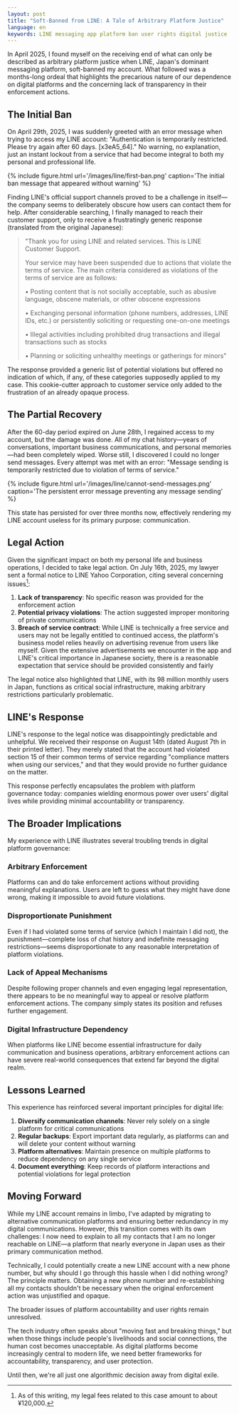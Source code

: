 ```yaml
---
layout: post
title: "Soft-Banned from LINE: A Tale of Arbitrary Platform Justice"
language: en
keywords: LINE messaging app platform ban user rights digital justice
---
```


<style>
img {
    max-height: 600px;
    object-fit: contain;
}
</style>

In April 2025, I found myself on the receiving end of what can only be described as arbitrary platform justice when LINE, Japan's dominant messaging platform, soft-banned my account. What followed was a months-long ordeal that highlights the precarious nature of our dependence on digital platforms and the concerning lack of transparency in their enforcement actions.

## The Initial Ban

On April 29th, 2025, I was suddenly greeted with an error message when trying to access my LINE account: "Authentication is temporarily restricted. Please try again after 60 days. [x3еA5_64]." No warning, no explanation, just an instant lockout from a service that had become integral to both my personal and professional life.

{% include figure.html
    url='/images/line/first-ban.png'
    caption='The initial ban message that appeared without warning'
%}

Finding LINE's official support channels proved to be a challenge in itself—the company seems to deliberately obscure how users can contact them for help. After considerable searching, I finally managed to reach their customer support, only to receive a frustratingly generic response (translated from the original Japanese):

> "Thank you for using LINE and related services. This is LINE Customer Support.
>
> Your service may have been suspended due to actions that violate the terms of service. The main criteria considered as violations of the terms of service are as follows:
>
> • Posting content that is not socially acceptable, such as abusive language, obscene materials, or other obscene expressions
>
> • Exchanging personal information (phone numbers, addresses, LINE IDs, etc.) or persistently soliciting or requesting one-on-one meetings
>
> • Illegal activities including prohibited drug transactions and illegal transactions such as stocks
>
> • Planning or soliciting unhealthy meetings or gatherings for minors"

The response provided a generic list of potential violations but offered no indication of which, if any, of these categories supposedly applied to my case. This cookie-cutter approach to customer service only added to the frustration of an already opaque process.

## The Partial Recovery

After the 60-day period expired on June 28th, I regained access to my account, but the damage was done. All of my chat history—years of conversations, important business communications, and personal memories—had been completely wiped. Worse still, I discovered I could no longer send messages. Every attempt was met with an error: "Message sending is temporarily restricted due to violation of terms of service."

{% include figure.html
    url='/images/line/cannot-send-messages.png'
    caption='The persistent error message preventing any message sending'
%}

This state has persisted for over three months now, effectively rendering my LINE account useless for its primary purpose: communication.

## Legal Action

Given the significant impact on both my personal life and business operations, I decided to take legal action. On July 16th, 2025, my lawyer sent a formal notice to LINE Yahoo Corporation, citing several concerning issues[^1]:

1. **Lack of transparency**: No specific reason was provided for the enforcement action
2. **Potential privacy violations**: The action suggested improper monitoring of private communications
3. **Breach of service contract**: While LINE is technically a free service and users may not be legally entitled to continued access, the platform's business model relies heavily on advertising revenue from users like myself. Given the extensive advertisements we encounter in the app and LINE's critical importance in Japanese society, there is a reasonable expectation that service should be provided consistently and fairly

The legal notice also highlighted that LINE, with its 98 million monthly users in Japan, functions as critical social infrastructure, making arbitrary restrictions particularly problematic.

## LINE's Response

LINE's response to the legal notice was disappointingly predictable and unhelpful. We received their response on August 14th (dated August 7th in their printed letter). They merely stated that the account had violated section 15 of their common terms of service regarding "compliance matters when using our services," and that they would provide no further guidance on the matter.

This response perfectly encapsulates the problem with platform governance today: companies wielding enormous power over users' digital lives while providing minimal accountability or transparency.

## The Broader Implications

My experience with LINE illustrates several troubling trends in digital platform governance:

### Arbitrary Enforcement
Platforms can and do take enforcement actions without providing meaningful explanations. Users are left to guess what they might have done wrong, making it impossible to avoid future violations.

### Disproportionate Punishment
Even if I had violated some terms of service (which I maintain I did not), the punishment—complete loss of chat history and indefinite messaging restrictions—seems disproportionate to any reasonable interpretation of platform violations.

### Lack of Appeal Mechanisms
Despite following proper channels and even engaging legal representation, there appears to be no meaningful way to appeal or resolve platform enforcement actions. The company simply states its position and refuses further engagement.

### Digital Infrastructure Dependency
When platforms like LINE become essential infrastructure for daily communication and business operations, arbitrary enforcement actions can have severe real-world consequences that extend far beyond the digital realm.

## Lessons Learned

This experience has reinforced several important principles for digital life:

1. **Diversify communication channels**: Never rely solely on a single platform for critical communications
2. **Regular backups**: Export important data regularly, as platforms can and will delete your content without warning
3. **Platform alternatives**: Maintain presence on multiple platforms to reduce dependency on any single service
4. **Document everything**: Keep records of platform interactions and potential violations for legal protection

## Moving Forward

While my LINE account remains in limbo, I've adapted by migrating to alternative communication platforms and ensuring better redundancy in my digital communications. However, this transition comes with its own challenges: I now need to explain to all my contacts that I am no longer reachable on LINE—a platform that nearly everyone in Japan uses as their primary communication method.

Technically, I could potentially create a new LINE account with a new phone number, but why should I go through this hassle when I did nothing wrong? The principle matters. Obtaining a new phone number and re-establishing all my contacts shouldn't be necessary when the original enforcement action was unjustified and opaque.

The broader issues of platform accountability and user rights remain unresolved.

The tech industry often speaks about "moving fast and breaking things," but when those things include people's livelihoods and social connections, the human cost becomes unacceptable. As digital platforms become increasingly central to modern life, we need better frameworks for accountability, transparency, and user protection.

Until then, we're all just one algorithmic decision away from digital exile.

[^1]: As of this writing, my legal fees related to this case amount to about ¥120,000.
